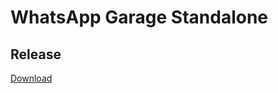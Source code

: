 # WhatsApp Garage Standalone
## Release
[Download](https://github.com/devstrooptechnologies/WhatsAppGarageStandaloneRelease/blob/main/setup.exe?raw=true)
